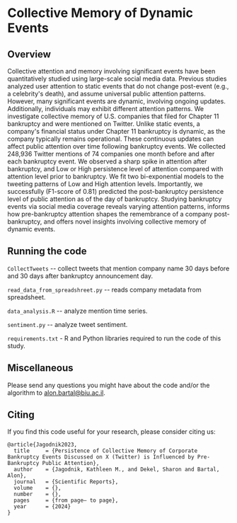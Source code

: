 # Collective Memory of Dynamic Events

## Overview
Collective attention and memory involving significant events have been quantitatively studied using large-scale social media data. 
Previous studies analyzed user attention to static events that do not change post-event (e.g., a celebrity's death), and assume universal public attention patterns.
However, many significant events are dynamic, involving ongoing updates. 
Additionally, individuals may exhibit different attention patterns.
We investigate collective memory of U.S. companies that filed for Chapter 11 bankruptcy and were mentioned on Twitter.
Unlike static events, a company's financial status under Chapter 11 bankruptcy is dynamic, as the company typically remains operational.
These continuous updates can affect public attention over time following bankruptcy events.
We collected 248,936 Twitter mentions of 74 companies one month before and after each bankruptcy event.
We observed a sharp spike in attention after bankruptcy, and Low or High persistence level of attention compared with attention level prior to bankruptcy.
We fit two bi-exponential models to the tweeting patterns of Low and High attention levels.
Importantly, we successfully (F1-score of 0.81) predicted the post-bankruptcy persistence level of public attention as of the day of bankruptcy.
Studying bankruptcy events via social media coverage reveals varying attention patterns, informs how pre-bankruptcy attention shapes the remembrance of a company post-bankruptcy, and offers novel insights involving collective memory of dynamic events.

## Running the code

`CollectTweets` -- collect tweets that mention company name 30 days before and 30 days after bankruptcy announcement day.

`read_data_from_spreadshreet.py` -- reads company metadata from spreadsheet.

`data_analysis.R` -- analyze mention time series.

`sentiment.py` -- analyze tweet sentiment.

`requirements.txt` - R and Python libraries required to run the code of this study.

## Miscellaneous
Please send any questions you might have about the code and/or the algorithm to alon.bartal@biu.ac.il.


## Citing
If you find this code useful for your research, please consider citing us:
```
@article{Jagodnik2023,
  title     = {Persistence of Collective Memory of Corporate Bankruptcy Events Discussed on X (Twitter) is Influenced by Pre-Bankruptcy Public Attention},
  author    = {Jagodnik, Kathleen M., and Dekel, Sharon and Bartal, Alon},
  journal   = {Scientific Reports},
  volume    = {},
  number    = {},
  pages     = {from page– to page},
  year      = {2024}
}
